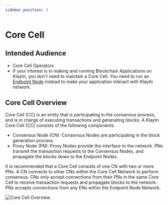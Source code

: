 ```yaml
---
sidebar_position: 3
---
```


# Core Cell

## Intended Audience  <a id="intended-audience"></a>

- Core Cell Operators
- If your interest is in making and running Blockchain Applications on Klaytn, you don't need to maintain a Core Cell. You need to run an [Endpoint Node](../endpoint-node/endpoint-node.md) instead to make your application interact with Klaytn network. 


## Core Cell Overview <a id="core-cell-overview"></a>

Core Cell (CC) is an entity that is participating in the consensus process, and is in charge of executing transactions and generating blocks.
A Klaytn Core Cell (CC) consists of the following components.

-  Consensus Node (CN): Consensus Nodes are participating in the block generation process. 
-  Proxy Node (PN): Proxy Nodes provide the interface to the network. PNs transmit the transaction requests to the Consensus Nodes, and propagate the blocks down to the Endpoint Nodes.

It is recommended that a Core Cell consists of one CN with two or more PNs.
A CN connects to other CNs within the Core Cell Network to perform consensus. 
CNs only accept connections from their PNs in the same Core Cell to receive transaction requests and propagate blocks to the network. 
PNs accepts connections from any ENs within the Endpoint Node Network.

![Core Cell Overview](/img/nodes/cn_set.png)

<!--- fix this later
| Name | Description | Network Security | Quantity |
| :--- | :--- | :--- | :--- |
| CN | A node that creates a new block with other CNs in the Core Cell Network | A network is composed of permissioned CNs. (Requires IP access control). | 1 unit |
| PN | - A node that submits transactions received from the Klaytn Endpoint Node Network to the CN. - It propagates the created blocks to Klaytn Endpoint Node Network. - It can scale out horizontally depending on the number of ENs in the Endpoint Node Network. | - It is connected to the CN in the Core Cell, and its IP and Ports are required to be public to accept connections from other Klaytn nodes on the Internet. - It can connect to other PNs in other Core Cell via PN bootnode. - It can connect to ENs via EN bootnode. | At least 1 PN required. 2 or more PNs are recommended. |
--->